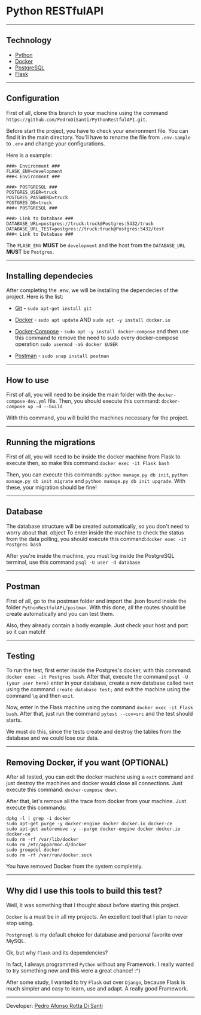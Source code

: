 # Python RESTfulAPI

***

## Technology
- [Python](https://www.python.org/)
- [Docker](https://www.docker.com/)
- [PostgreSQL](https://www.postgresql.org/)
- [Flask](https://palletsprojects.com/p/flask/)

***

## Configuration

First of all, clone this branch to your machine using the command `https://github.com/PedroDiSanti/PythonRestfulAPI.git`.

Before start the project, you have to check your environment file. You can find it in the main directory.
You'll have to rename the file from `.env.sample` to `.env` and change your configurations.

Here is a example:
```
###> Environment ###
FLASK_ENV=development
###< Environment ###

###> POSTGRESQL ###
POSTGRES_USER=truck
POSTGRES_PASSWORD=truck
POSTGRES_DB=truck
###< POSTGRESQL ###

###> Link to Database ###
DATABASE_URL=postgres://truck:truck@Postgres:5432/truck
DATABASE_URL_TEST=postgres://truck:truck@Postgres:5432/test
###< Link to Database ###
```
The `FLASK_ENV` **MUST** be `development` and the host from the `DATABASE_URL` **MUST** be `Postgres`.

***

## Installing dependecies
After completing the .env, we will be installing the dependecies of the project. Here is the list:

- [Git](https://github.com/) - `sudo apt-get install git`

- [Docker](https://www.docker.com/) - `sudo apt update` AND `sudo apt -y install docker.io`

- [Docker-Compose](https://docs.docker.com/compose/) - `sudo apt -y install docker-compose` and then use this command 
to remove the need to sudo every docker-compose operation `sudo usermod -aG docker $USER`

- [Postman](https://www.getpostman.com/) -  `sudo snap install postman`

***

## How to use

First of all, you will need to be inside the main folder with the `docker-compose-dev.yml` file. Then, you should execute this command: `docker-compose up -d --build`

With this command, you will build the machines necessary for the project.

***

## Running the migrations

First of all, you will need to be inside the docker machine from Flask to execute then, so make this command:`docker exec -it Flask bash`

Then, you can execute this commands:
`python manage.py db init`, `python manage.py db init migrate` and `python manage.py db init upgrade`. With these, your migration should be fine!
***

## Database

The database structure will be created automatically, so you don't need to worry about that.
object
To enter inside the machine to check the status from the data polling, you should execute this command:`docker exec -it Postgres bash`

After you're inside the machine, you must log inside the PostgreSQL terminal, use this command:`psql -U user -d database`

***

## Postman

First of all, go to the postman folder and import the .json found inside the folder `PythonRestfulAPi/postman`. With this done, all the routes should be
create automatically and you can test them.

Also, they already contain a body example. Just check your host and port so it can match!

***

## Testing

To run the test, first enter inside the Postgres's docker, with this command: `docker exec -it Postgres bash`.
After that, execute the command `psql -U (your user here)` enter in your database, create a new database called `test` using the command 
`create database test;` and exit the machine using the command `\q` and then `exit`.

Now, enter in the Flask machine using the command `docker exec -it Flask bash`. After that, just run the command `pytest --cov=src` and the test should starts.

We must do this, since the tests create and destroy the tables from the database and we could lose our data.                  

***

## Removing Docker, if you want (OPTIONAL)
After all tested, you can exit the docker machine using a `exit` command and just destroy the machines and docker would close all connections. Just execute this command:
`docker-compose down`.

After that, let's remove all the trace from docker from your machine. Just execute this commands:
```
dpkg -l | grep -i docker
sudo apt-get purge -y docker-engine docker docker.io docker-ce  
sudo apt-get autoremove -y --purge docker-engine docker docker.io docker-ce 
sudo rm -rf /var/lib/docker
sudo rm /etc/apparmor.d/docker
sudo groupdel docker
sudo rm -rf /var/run/docker.sock
```
You have removed Docker from the system completely.

***

## Why did I use this tools to build this test?
Well, it was something that I thought about before starting this project.

`Docker` is a must be in all my projects. An excellent tool that I plan to never stop using.

`Postgresql` is my default choice for database and personal favorite over MySQL.

Ok, but why `Flask` and its dependencies? 

In fact, I always programmed `Python` without any Framework. I really wanted to 
try something new and this were a great chance! :^)

After some study, I wanted to try `Flask` out over `Django`, 
because Flask is much simpler and easy to learn, use and adapt. A really good Framework. 

***

Developer: [Pedro Afonso Rotta Di Santi](https://www.linkedin.com/in/pedro-afonso-rotta-di-santi-8842a017b/)
